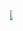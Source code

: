 <marquee>
  <a href="https://app.netlify.com/sites/artichaude/deploys">
    <img alt="Netlify Status" src="https://api.netlify.com/api/v1/badges/9a180576-f36d-431d-85ac-32cbaf82c774/deploy-status" />
  </a>
</marquee>

